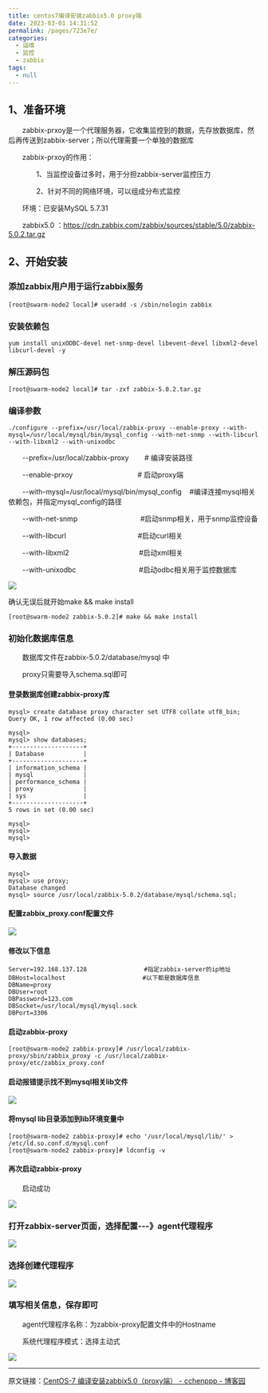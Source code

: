 ```yaml
---
title: centos7编译安装zabbix5.0 proxy端
date: 2023-03-01 14:31:52
permalink: /pages/723e7e/
categories:
  - 运维
  - 监控
  - zabbix
tags:
  - null
---
```


## 1、准备环境

　　zabbix-prxoy是一个代理服务器，它收集监控到的数据，先存放数据库，然后再传送到zabbix-server；所以代理需要一个单独的数据库

　　zabbix-prxoy的作用：

　　　　1、当监控设备过多时，用于分担zabbix-server监控压力

　　　　2、针对不同的网络环境，可以组成分布式监控

　　环境：已安装MySQL 5.7.31

　　zabbix5.0 ：https://cdn.zabbix.com/zabbix/sources/stable/5.0/zabbix-5.0.2.tar.gz

## 2、开始安装

### 添加zabbix用户用于运行zabbix服务

```shell
[root@swarm-node2 local]# useradd -s /sbin/nologin zabbix　
```

### 安装依赖包

```shell
yum install unixODBC-devel net-snmp-devel libevent-devel libxml2-devel libcurl-devel -y
```

### 解压源码包

```shell
[root@swarm-node2 local]# tar -zxf zabbix-5.0.2.tar.gz
```

### 编译参数

```shell
./configure --prefix=/usr/local/zabbix-proxy --enable-proxy --with-mysql=/usr/local/mysql/bin/mysql_config --with-net-snmp --with-libcurl --with-libxml2 --with-unixodbc
```

　　--prefix=/usr/local/zabbix-proxy        # 编译安装路径

　　--enable-prxoy　　　　　　　　　 # 启动proxy端

　　--with-mysql=/usr/local/mysql/bin/mysql_config    #编译连接mysql相关依赖包，并指定mysql_config的路径

　　--with-net-snmp　　　　　　　　　#启动snmp相关，用于snmp监控设备

　　--with-libcurl　　　　　　　　　　 #启动curl相关

　　--with-libxml2　　　　　　　　　　#启动xml相关

　　--with-unixodbc　　　　　　　　　#启动odbc相关用于监控数据库

![](http://pic.zzppjj.top/LightPicture/2023/03/e44061ad1ce81c4d.png)

确认无误后就开始make && make install

```shell
[root@swarm-node2 zabbix-5.0.2]# make && make install
```

### 初始化数据库信息

　　数据库文件在zabbix-5.0.2/database/mysql 中

　　proxy只需要导入schema.sql即可

#### 登录数据库创建zabbix-proxy库

```shell
mysql> create database proxy character set UTF8 collate utf8_bin;
Query OK, 1 row affected (0.00 sec)

mysql> 
mysql> show databases;
+--------------------+
| Database           |
+--------------------+
| information_schema |
| mysql              |
| performance_schema |
| proxy              |
| sys                |
+--------------------+
5 rows in set (0.00 sec)

mysql> 
mysql> 
mysql>
```

#### 导入数据

    mysql> 
    mysql> use proxy;
    Database changed
    mysql> source /usr/local/zabbix-5.0.2/database/mysql/schema.sql;

#### 配置zabbix_proxy.conf配置文件

![](http://pic.zzppjj.top/LightPicture/2023/03/ae40aa97ab64937c.png)

#### 修改以下信息

```shell
Server=192.168.137.128                #指定zabbix-server的ip地址
DBHost=localhost　　　　　　　　　　　　　#以下都是数据库信息
DBName=proxy
DBUser=root
DBPassword=123.com
DBSocket=/usr/local/mysql/mysql.sock
DBPort=3306
```

#### 启动zabbix-proxy

```shell
[root@swarm-node2 zabbix-proxy]# /usr/local/zabbix-proxy/sbin/zabbix_proxy -c /usr/local/zabbix-proxy/etc/zabbix_proxy.conf
```

#### 启动报错提示找不到mysql相关lib文件

![](http://pic.zzppjj.top/LightPicture/2023/03/53a3bb47268939cd.png)

#### 将mysql lib目录添加到lib环境变量中

```shell
[root@swarm-node2 zabbix-proxy]# echo '/usr/local/mysql/lib/' > /etc/ld.so.conf.d/mysql.conf
[root@swarm-node2 zabbix-proxy]# ldconfig -v
```

#### 再次启动zabbix-proxy

　　启动成功

![](http://pic.zzppjj.top/LightPicture/2023/03/903b1dda859c96fe.png)

### 打开zabbix-server页面，选择配置---》agent代理程序

![](http://pic.zzppjj.top/LightPicture/2023/03/4f26c48cff9bf3d6.png)

### 选择创建代理程序

![](http://pic.zzppjj.top/LightPicture/2023/03/1a0028eeefbcfa65.png)

### 填写相关信息，保存即可

　　agent代理程序名称：为zabbix-proxy配置文件中的Hostname

　　系统代理程序模式：选择主动式

![](http://pic.zzppjj.top/LightPicture/2023/03/ec4ade9ccf436080.png)

---

原文链接：[CentOS-7 编译安装zabbix5.0（proxy端） - cchenppp - 博客园](https://www.cnblogs.com/chenppp/p/13423918.html)
